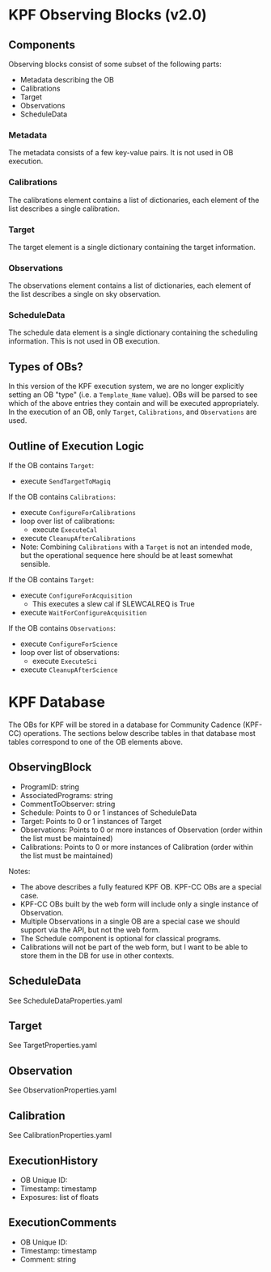 # KPF Observing Blocks (v2.0)

## Components

Observing blocks consist of some subset of the following parts:
- Metadata describing the OB
- Calibrations
- Target
- Observations
- ScheduleData

### Metadata

The metadata consists of a few key-value pairs. It is not used in OB execution.

### Calibrations

The calibrations element contains a list of dictionaries, each element of the list describes a single calibration.

### Target

The target element is a single dictionary containing the target information.

### Observations

The observations element contains a list of dictionaries, each element of the list describes a single on sky observation.

### ScheduleData

The schedule data element is a single dictionary containing the scheduling information.  This is not used in OB execution.

## Types of OBs?

In this version of the KPF execution system, we are no longer explicitly setting an OB "type" (i.e. a `Template_Name` value).  OBs will be parsed to see which of the above entries they contain and will be executed appropriately.  In the execution of an OB, only `Target`, `Calibrations`, and `Observations` are used.

## Outline of Execution Logic

If the OB contains `Target`:
- execute `SendTargetToMagiq`

If the OB contains `Calibrations`:
- execute `ConfigureForCalibrations`
- loop over list of calibrations:
    - execute `ExecuteCal`
- execute `CleanupAfterCalibrations`
- Note: Combining `Calibrations` with a `Target` is not an intended mode, but the operational sequence here should be at least somewhat sensible.

If the OB contains `Target`:
- execute `ConfigureForAcquisition`
    - This executes a slew cal if SLEWCALREQ is True
- execute `WaitForConfigureAcquisition`

If the OB contains `Observations`:
- execute `ConfigureForScience`
- loop over list of observations:
    - execute `ExecuteSci`
- execute `CleanupAfterScience`


# KPF Database

The OBs for KPF will be stored in a database for Community Cadence (KPF-CC) operations.  The sections below describe tables in that database most tables correspond to one of the OB elements above.

## ObservingBlock

* ProgramID: string
* AssociatedPrograms: string
* CommentToObserver: string
* Schedule: Points to 0 or 1 instances of ScheduleData
* Target: Points to 0 or 1 instances of Target
* Observations: Points to 0 or more instances of Observation (order within the list must be maintained)
* Calibrations: Points to 0 or more instances of Calibration (order within the list must be maintained)

Notes:
- The above describes a fully featured KPF OB.  KPF-CC OBs are a special case.
- KPF-CC OBs built by the web form will include only a single instance of
Observation.
- Multiple Observations in a single OB are a special case we should support via
the API, but not the web form.
- The Schedule component is optional for classical programs.
- Calibrations will not be part of the web form, but I want to be able to store
them in the DB for use in other contexts.


## ScheduleData

See ScheduleDataProperties.yaml


## Target

See TargetProperties.yaml


## Observation

See ObservationProperties.yaml


## Calibration

See CalibrationProperties.yaml


## ExecutionHistory

* OB Unique ID: 
* Timestamp: timestamp
* Exposures: list of floats


## ExecutionComments

* OB Unique ID: 
* Timestamp: timestamp
* Comment: string
